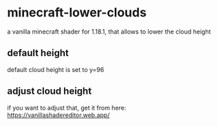 # minecraft-lower-clouds
a vanilla minecraft shader for 1.18.1, that allows to lower the cloud height

## default height
default cloud height is set to y=96

## adjust cloud height
if you want to adjust that, get it from here: https://vanillashadereditor.web.app/
